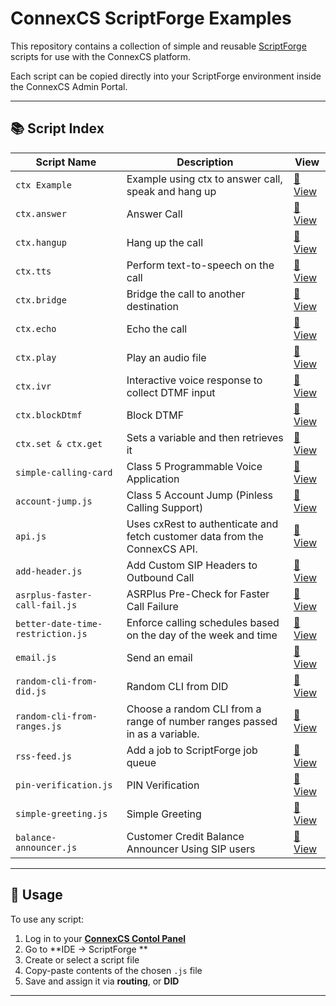 # ConnexCS ScriptForge Examples

This repository contains a collection of simple and reusable [ScriptForge](https://docs.connexcs.com/apps/architecture/script/) scripts for use with the ConnexCS platform.

Each script can be copied directly into your ScriptForge environment inside the ConnexCS Admin Portal.

---

## 📚 Script Index

| Script Name | Description | View |
|-------------|-------------|-------|
| `ctx Example` | Example using ctx to answer call, speak and hang up | [📄 View](https://github.com/connexcs/scriptforge-examples/blob/528bf1624f6d6a224396d1a0d43c106142bf3d39/ctx-example.js) |
| `ctx.answer` | Answer Call | [📄 View](https://github.com/connexcs/scriptforge-examples/blob/528bf1624f6d6a224396d1a0d43c106142bf3d39/ctx-answer.js) |
| `ctx.hangup` | Hang up the call | [📄 View](https://github.com/connexcs/scriptforge-examples/blob/528bf1624f6d6a224396d1a0d43c106142bf3d39/ctx-hangup.js) |
| `ctx.tts` | Perform text-to-speech on the call | [📄 View](https://github.com/connexcs/scriptforge-examples/blob/528bf1624f6d6a224396d1a0d43c106142bf3d39/ctx-tts.js) |
| `ctx.bridge` | Bridge the call to another destination | [📄 View](https://github.com/connexcs/scriptforge-examples/blob/528bf1624f6d6a224396d1a0d43c106142bf3d39/ctx-bridge.js) |
| `ctx.echo` | Echo the call | [📄 View](https://github.com/connexcs/scriptforge-examples/blob/528bf1624f6d6a224396d1a0d43c106142bf3d39/ctx-echo.js) |
| `ctx.play` | Play an audio file | [📄 View](https://github.com/connexcs/scriptforge-examples/blob/528bf1624f6d6a224396d1a0d43c106142bf3d39/ctx-play.js) |
| `ctx.ivr` | Interactive voice response to collect DTMF input | [📄 View](https://github.com/connexcs/scriptforge-examples/blob/528bf1624f6d6a224396d1a0d43c106142bf3d39/ctx-ivr.js) |
| `ctx.blockDtmf` | Block DTMF | [📄 View](https://github.com/connexcs/scriptforge-examples/blob/3f892099c682bbe418904c9a74982976ae2c207c/ctx-blockdtmf.js) |
| `ctx.set & ctx.get` | Sets a variable and then retrieves it | [📄 View](https://github.com/connexcs/scriptforge-examples/blob/528bf1624f6d6a224396d1a0d43c106142bf3d39/ctx-set-get.js) |
| `simple-calling-card` | Class 5 Programmable Voice Application | [📄 View](https://github.com/connexcs/scriptforge-examples/blob/3f892099c682bbe418904c9a74982976ae2c207c/simple-calling-card.js) |
| `account-jump.js` | Class 5 Account Jump (Pinless Calling Support) | [📄 View](https://github.com/connexcs/scriptforge-examples/blob/3f892099c682bbe418904c9a74982976ae2c207c/account-jump.js) |
| `api.js` | Uses cxRest to authenticate and fetch customer data from the ConnexCS API. | [📄 View](https://github.com/connexcs/scriptforge-examples/blob/3f892099c682bbe418904c9a74982976ae2c207c/api.js) |
| `add-header.js` | Add Custom SIP Headers to Outbound Call | [📄 View](https://github.com/connexcs/scriptforge-examples/blob/3f892099c682bbe418904c9a74982976ae2c207c/add-header.js) |
| `asrplus-faster-call-fail.js` | ASRPlus Pre-Check for Faster Call Failure | [📄 View](https://github.com/connexcs/scriptforge-examples/blob/3f892099c682bbe418904c9a74982976ae2c207c/asrplus-faster-call-fail.js) |
| `better-date-time-restriction.js` | Enforce calling schedules based on the day of the week and time | [📄 View](https://github.com/connexcs/scriptforge-examples/blob/3f892099c682bbe418904c9a74982976ae2c207c/better-date-time-restriction.js) |
| `email.js` |  Send an email | [📄 View](https://github.com/connexcs/scriptforge-examples/blob/3f892099c682bbe418904c9a74982976ae2c207c/email.js) |
| `random-cli-from-did.js` | Random CLI from DID | [📄 View](https://github.com/connexcs/scriptforge-examples/blob/3f892099c682bbe418904c9a74982976ae2c207c/random-cli-from-did.js) |
| `random-cli-from-ranges.js` | Choose a random CLI from a range of number ranges passed in as a variable. | [📄 View](https://github.com/connexcs/scriptforge-examples/blob/3f892099c682bbe418904c9a74982976ae2c207c/random-cli-from-ranges.js) |
| `rss-feed.js` | Add a job to ScriptForge job queue | [📄 View](https://github.com/connexcs/scriptforge-examples/blob/3f892099c682bbe418904c9a74982976ae2c207c/rss-feed.js) |
| `pin-verification.js` | PIN Verification | [📄 View](https://github.com/connexcs/scriptforge-examples/blob/master/pin-verification.js) |
| `simple-greeting.js` | Simple Greeting | [📄 View](https://github.com/connexcs/scriptforge-examples/blob/master/simple-greeting.js) |
| `balance-announcer.js` | Customer Credit Balance Announcer Using SIP users | [📄 View](https://github.com/connexcs/scriptforge-examples/blob/master/balance-announcer.js) |

---

## 🔧 Usage

To use any script:

1. Log in to your [**ConnexCS Contol Panel**](https://app.connexcs.com)
2. Go to **IDE → ScriptForge **
3. Create or select a script file
4. Copy-paste contents of the chosen `.js` file
5. Save and assign it via  **routing**, or **DID**

---

